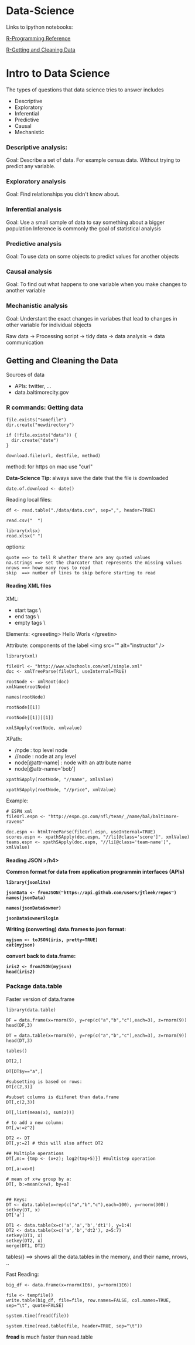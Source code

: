 Data-Science
===========

Links to ipython notebooks: 
 
  <a href="http://nbviewer.ipython.org/github/mirjalil/DataScience/blob/master/R_Programming.ipynb"> R-Programming Reference</a>
  
  <a href="http://nbviewer.ipython.org/github/mirjalil/DataScience/blob/master/R_gettingData.ipynb"> R-Getting and Cleaning Data </a>

# Intro to Data Science 

The types of questions that data science tries to answer includes

* Descriptive
* Exploratory
* Inferential
* Predictive
* Causal
* Mechanistic

### Descriptive analysis:
 Goal: Describe a set of data. For example census data. 
 Without trying to predict any variable.

### Exploratory analysis
 Goal: Find relationships you didn't know about.

### Inferential analysis
 Goal: Use a small sample of data to say something about a bigger population
 Inference is commonly the goal of statistical analysis
 
### Predictive analysis
 Goal: To use data on some objects to predict values for another objects

### Causal analysis
 Goal: To find out what happens to one variable when you make changes to another variable
 
### Mechanistic analysis
 Goal: Understant the exact changes in variabes that lead to changes in other variable for individual objects



Raw data -> Processing script -> tidy data -> data analysis -> data communication

<h2>Getting and Cleaning the Data</h2>

Sources of data
<ul>
<li> APIs: twitter, ...</li>
<li> data.baltimorecity.gov </li>

</ul>


<h3> R commands: Getting data</h3>

```
file.exists("somefile")
dir.create("newdirectory")

if (!file.exists("data")) {
  dir.create("date")
}

download.file(url, destfile, method)
```

method: for https on mac use "curl"

<b> Data-Science Tip: </b> always save the date that the file is downloaded
```
date.of.download <- date()
```

Reading local files:
```
df <- read.table("./data/data.csv", sep=",", header=TRUE)

read.csv("  ")

library(xlsx)
read.xlsx(" ")
```

options:
```
quote ==> to tell R whether there are any quoted values
na.strings ==> set the charcater that represents the missing values
nrows ==> howe many rows to read 
skip  ==> number of lines to skip before starting to read
```

<h4> Reading XML files </h4>

XML:

<ul>
<li> start tags \<section\> </li>
<li> end tags   \</section\> </li>
<li> empty tags   \</line-break /\> </li>
</ul>

Elements:
 \<greeeting\> Hello Worls \</greetin\>

Attribute: components of the label
 \<img src="" alt="instructor" /\>


```
library(xml)

fileUrl <- "http://www.w3schools.com/xml/simple.xml"
doc <- xmlTreeParse(fileUrl, useInternal=TRUE)

rootNode <- xmlRoot(doc)
xmlName(rootNode)

names(rootNode)

rootNode[[1]]

rootNode[[1]][[1]]

xmlSApply(rootNode, xmlvalue)

``` 

XPath:

<ul>
<li> /npde : top level node </li>
<li> //node : node at any level </li>
<li> node[@attr-name] : node with an attribute name </li>
<li> node[@attr-name='bob']  </li>
</ul>

```
xpathSApply(rootNode, "//name", xmlValue)

xpathSApply(rootNode, "//price", xmlValue)
```

Example:
```
# ESPN xml
fileUrl.espn <- "http://espn.go.com/nfl/team/_/name/bal/baltimore-ravens" 

doc.espn <- htmlTreeParse(fileUrl.espn, useInternal=TRUE)
scores.espn <- xpathSApply(doc.espn, "//li[@class='score']", xmlValue)
teams.espn <- xpathSApply(doc.espn, "//li[@class='team-name']", xmlValue)

```

<h4> Reading JSON >/h4>

Common format for data from application programmin interfaces (APIs)

```
library(jsonlite)

jsonData <- fromJSON("https://api.github.com/users/jtleek/repos")
names(jsonData)

names(jsonData$owner)

jsonData$owner$login

```

Writing (converting) data.frames to json format:
```
myjson <- toJSON(iris, pretty=TRUE)
cat(myjson)
```
convert back to data.frame:
```
iris2 <- fromJSON(myjson)
head(iris2)
```

<h3> Package data.table </h3>

Faster version of data.frame

```
library(data.table)

DF = data.frame(x=rnorm(9), y=rep(c("a","b","c"),each=3), z=rnorm(9))
head(DF,3)

DT = data.table(x=rnorm(9), y=rep(c("a","b","c"),each=3), z=rnorm(9))
head(DT,3)

tables()

DT[2,]

DT[DT$y=="a",]

#subsetting is based on rows:
DT[c(2,3)]

#subset columns is diifenet than data.frame
DT[,c(2,3)]

DT[,list(mean(x), sum(z))]

# to add a new column:
DT[,w:=z^2]

DT2 <- DT
DT[,y:=2] # this will also affect DT2

## Multiple operations
DT[,m:= {tmp <- (x+z); log2(tmp+5)}] #multistep operation

DT[,a:=x>0]

# mean of x+w group by a:
DT[, b:=mean(x+w), by=a]


## Keys:
DT <- data.table(x=rep(c("a","b","c"),each=100), y=rnorm(300))
setkey(DT, x)
DT['a']

DT1 <- data.table(x=c('a','a','b','dt1'), y=1:4)
DT2 <- data.table(x=c('a','b','dt2'), z=5:7)
setkey(DT1, x)
setkey(DT2, x)
merge(DT1, DT2)

```

tables() ==> shows all the data.tables in the memory, and their name, nrows, ..

Fast Reading:
```
big_df <- data.frame(x=rnorm(1E6), y=rnorm(1E6))

file <- tempfile()
write.table(big_df, file=file, row.names=FALSE, col.names=TRUE, sep="\t", quote=FALSE)

system.time(fread(file))

system.time(read.table(file, header=TRUE, sep="\t"))

```

<b>fread </b>is much faster than read.table 

